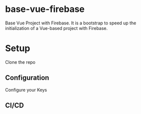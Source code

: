 # base-vue-firebase
Base Vue Project with Firebase. It is a bootstrap to speed up the initialization of a Vue-based project with Firebase.

# Setup

Clone the repo

## Configuration

Configure your Keys

## CI/CD

